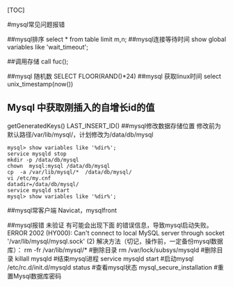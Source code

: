 [TOC]

#mysql常见问题报错

##mysql排序
select * from table limit m,n;
##mysql连接等待时间
show global variables like 'wait_timeout';

##调用存储
call fuc();

##mysql 随机数
SELECT FLOOR(RAND()*24) 
##mysql 获取linux时间
select unix_timestamp(now())
## Mysql 中获取刚插入的自增长id的值
getGeneratedKeys() 
LAST_INSERT_ID()
##mysql修改数据存储位置
修改前为默认路径/var/lib/mysql/，计划修改为/data/db/mysql

	mysql> show variables like '%dir%';
	service mysqld stop
	mkdir -p /data/db/mysql
	chown  mysql:mysql /data/db/mysql
	cp  -a /var/lib/mysql/*  /data/db/mysql/
	vi /etc/my.cnf
	datadir=/data/db/mysql/
	service mysqld start
	mysql> show variables like '%dir%';

##mysql常客户端
 Navicat，mysqlfront
	

##mysql报错 未验证
有可能会出现下面
的错误信息，导致mysql启动失败。
ERROR 2002 (HY000): Can't connect to local MySQL server through socket '/var/lib/mysql/mysql.sock' (2)
解决方法（切记，操作前，一定备份mysql数据库）：
rm -fr /var/lib/mysql/*      #删除目录
rm /var/lock/subsys/mysqld   #删除目录
killall mysqld   #结束mysql进程
service mysqld start  #启动mysql
/etc/rc.d/init.d/mysqld status   #查看mysql状态
mysql_secure_installation  #重置Mysql数据库密码
